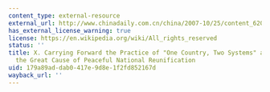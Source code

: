 ```yaml
---
content_type: external-resource
external_url: http://www.chinadaily.com.cn/china/2007-10/25/content_6204667_10.htm
has_external_license_warning: true
license: https://en.wikipedia.org/wiki/All_rights_reserved
status: ''
title: X. Carrying Forward the Practice of "One Country, Two Systems" and Advancing
  the Great Cause of Peaceful National Reunification
uid: 179a89ad-dab0-417e-9d8e-1f2fd852167d
wayback_url: ''
---
```

